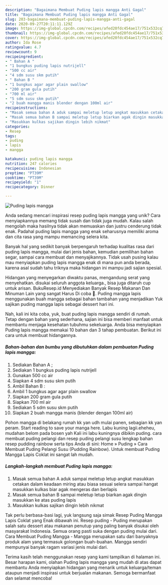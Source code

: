```yaml
---
description: "Bagaimana Membuat Puding lapis mangga Anti Gagal"
title: "Bagaimana Membuat Puding lapis mangga Anti Gagal"
slug: 203-bagaimana-membuat-puding-lapis-mangga-anti-gagal
date: 2020-09-27T20:11:11.129Z
image: https://img-global.cpcdn.com/recipes/afed20fdc454ae17/751x532cq70/puding-lapis-mangga-foto-resep-utama.jpg
thumbnail: https://img-global.cpcdn.com/recipes/afed20fdc454ae17/751x532cq70/puding-lapis-mangga-foto-resep-utama.jpg
cover: https://img-global.cpcdn.com/recipes/afed20fdc454ae17/751x532cq70/puding-lapis-mangga-foto-resep-utama.jpg
author: Ida Rose
ratingvalue: 4.7
reviewcount: 9
recipeingredient:
- " Bahan A "
- "1 bungkus puding lapis nutrijell"
- "500 cc air"
- "4 sdm susu skm putih"
- " Bahan B "
- "1 bungkus agar agar plain swallow"
- "200 gram gula putih"
- "700 ml air"
- "5 sdm susu skm putih"
- "2 buah mangga manis blender dengan 100ml air"
recipeinstructions:
- "Masak semua bahan A aduk sampai meletup letup angkat masukkan cetakan dalam keadaan miring atau biasa sesuai selera sampai hangat masukkan kulkas biar agak mengeras dan berlapis"
- "Masak semua bahan B sampai meletup letup biarkan agak dingin masukkan ke atas puding lapis"
- "Masukkan kulkas sajikan dingin lebih nikmat"
categories:
- Resep
tags:
- puding
- lapis
- mangga

katakunci: puding lapis mangga 
nutrition: 247 calories
recipecuisine: Indonesian
preptime: "PT39M"
cooktime: "PT39M"
recipeyield: "1"
recipecategory: Dinner

---
```



![Puding lapis mangga](https://img-global.cpcdn.com/recipes/afed20fdc454ae17/751x532cq70/puding-lapis-mangga-foto-resep-utama.jpg)

Anda sedang mencari inspirasi resep puding lapis mangga yang unik? Cara menyiapkannya memang tidak susah dan tidak juga mudah. Kalau salah mengolah maka hasilnya tidak akan memuaskan dan justru cenderung tidak enak. Padahal puding lapis mangga yang enak seharusnya memiliki aroma dan cita rasa yang mampu memancing selera kita.

Banyak hal yang sedikit banyak berpengaruh terhadap kualitas rasa dari puding lapis mangga, mulai dari jenis bahan, kemudian pemilihan bahan segar, sampai cara membuat dan menyajikannya. Tidak usah pusing kalau mau menyiapkan puding lapis mangga enak di mana pun anda berada, karena asal sudah tahu triknya maka hidangan ini mampu jadi sajian spesial.

Hidangan yang menyegarkan diwaktu panas, mengandung serat yang menyehatkan. disukai seluruh anggota keluarga., bisa juga ditaruh cup untuk arisan. BukuResep.id Menyediakan Banyak Resep Makanan Dan Minuman Lain yang sangat Harus Di coba 🙂. Puding mangga lapis menggunakan buah mangga sebagai bahan tambahan yang menjadikan Yuk sajikan puding mangga lapis sebagai dessert hari ini.


Nah, kali ini kita coba, yuk, buat puding lapis mangga sendiri di rumah. Tetap dengan bahan yang sederhana, sajian ini bisa memberi manfaat untuk membantu menjaga kesehatan tubuhmu sekeluarga. Anda bisa menyiapkan Puding lapis mangga memakai 10 bahan dan 3 tahap pembuatan. Berikut ini cara untuk membuat hidangannya.

<!--inarticleads1-->

##### Bahan-bahan dan bumbu yang dibutuhkan dalam pembuatan Puding lapis mangga:

1. Sediakan  Bahan A ;
1. Sediakan 1 bungkus puding lapis nutrijell
1. Gunakan 500 cc air
1. Siapkan 4 sdm susu skm putih
1. Ambil  Bahan B :
1. Ambil 1 bungkus agar agar plain swallow
1. Siapkan 200 gram gula putih
1. Siapkan 700 ml air
1. Sediakan 5 sdm susu skm putih
1. Siapkan 2 buah mangga manis (blender dengan 100ml air)


Pohon mangga di belakang rumah kk yan udh mulai panen, sebagian kk yan peram. Start reading to save your manga here. Labu kuning lagii.eheheu, mudahan belom pada bosen yah Kali ini labu kuningnya dibikin puding. cara membuat puding pelangi dan resep puding pelangi susu lengkap bahan resep pudding rainbow serta tips Anda di sini: Home » Puding » Cara Membuat Puding Pelangi Susu (Pudding Rainbow). Untuk membuat Puding Mangga Lapis Coklat ini sangat lah mudah. 

<!--inarticleads2-->

##### Langkah-langkah membuat Puding lapis mangga:

1. Masak semua bahan A aduk sampai meletup letup angkat masukkan cetakan dalam keadaan miring atau biasa sesuai selera sampai hangat masukkan kulkas biar agak mengeras dan berlapis
1. Masak semua bahan B sampai meletup letup biarkan agak dingin masukkan ke atas puding lapis
1. Masukkan kulkas sajikan dingin lebih nikmat


Tak perlu berbasa-basi lagi, yuk langsung saja simak Resep Puding Mangga Lapis Coklat yang Enak dibawah ini. Resep puding - Puding merupakan salah satu dessert atau makanan penutup yang paling banyak disukai oleh masyarakat Indonesia. Semua orang pasti suka dengan puding mulai dari. Cara Membuat Puding Mangga - Mangga merupakan satu dari banyaknya produk alam yang termasuk golongan buah-buahan. Mangga sendiri mempunyai banyak ragam variasi jenis mulai dari. 

Terima kasih telah menggunakan resep yang kami tampilkan di halaman ini. Besar harapan kami, olahan Puding lapis mangga yang mudah di atas dapat membantu Anda menyiapkan hidangan yang menarik untuk keluarga/teman ataupun menjadi inspirasi untuk berjualan makanan. Semoga bermanfaat dan selamat mencoba!
